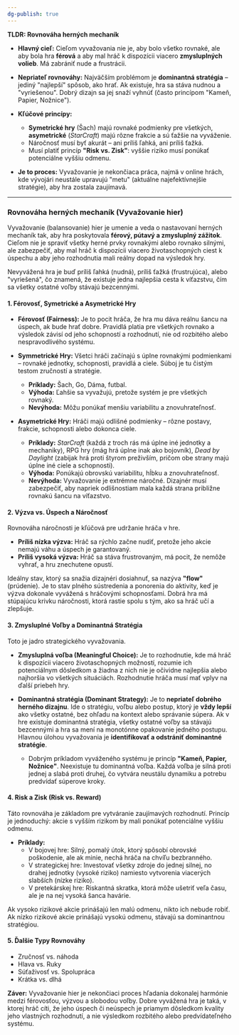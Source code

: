```yaml
---
dg-publish: true
---
```

**TLDR: Rovnováha herných mechaník**

- **Hlavný cieľ:** Cieľom vyvažovania nie je, aby bolo všetko rovnaké, ale aby bola hra **férová** a aby mal hráč k dispozícii viacero **zmysluplných volieb**. Má zabrániť nude a frustrácii.
    
- **Nepriateľ rovnováhy:** Najväčším problémom je **dominantná stratégia** – jediný "najlepší" spôsob, ako hrať. Ak existuje, hra sa stáva nudnou a "vyriešenou". Dobrý dizajn sa jej snaží vyhnúť (často princípom "Kameň, Papier, Nožnice").
    
- **Kľúčové princípy:**
    
    - **Symetrické hry** (Šach) majú rovnaké podmienky pre všetkých, **asymetrické** (_StarCraft_) majú rôzne frakcie a sú ťažšie na vyváženie.
    - Náročnosť musí byť akurát – ani príliš ľahká, ani príliš ťažká.
    - Musí platiť princíp **"Risk vs. Zisk"**: vyššie riziko musí ponúkať potenciálne vyššiu odmenu.
- **Je to proces:** Vyvažovanie je nekončiaca práca, najmä v online hrách, kde vývojári neustále upravujú "metu" (aktuálne najefektívnejšie stratégie), aby hra zostala zaujímavá.

---

### **Rovnováha herných mechaník (Vyvažovanie hier)**

Vyvažovanie (balansovanie) hier je umenie a veda o nastavovaní herných mechaník tak, aby hra poskytovala **férový, pútavý a zmysluplný zážitok**. Cieľom nie je spraviť všetky herné prvky rovnakými alebo rovnako silnými, ale zabezpečiť, aby mal hráč k dispozícii viacero životaschopných ciest k úspechu a aby jeho rozhodnutia mali reálny dopad na výsledok hry.

Nevyvážená hra je buď príliš ľahká (nudná), príliš ťažká (frustrujúca), alebo "vyriešená", čo znamená, že existuje jedna najlepšia cesta k víťazstvu, čím sa všetky ostatné voľby stávajú bezcennými.

#### **1. Férovosť, Symetrické a Asymetrické Hry**

- **Férovosť (Fairness):** Je to pocit hráča, že hra mu dáva reálnu šancu na úspech, ak bude hrať dobre. Pravidlá platia pre všetkých rovnako a výsledok závisí od jeho schopností a rozhodnutí, nie od rozbitého alebo nespravodlivého systému.
    
- **Symmetrické Hry:** Všetci hráči začínajú s úplne rovnakými podmienkami – rovnaké jednotky, schopnosti, pravidlá a ciele. Súboj je tu čistým testom zručností a stratégie.
    
    - **Príklady:** Šach, Go, Dáma, futbal.
    - **Výhoda:** Ľahšie sa vyvažujú, pretože systém je pre všetkých rovnaký.
    - **Nevýhoda:** Môžu ponúkať menšiu variabilitu a znovuhrateľnosť.
- **Asymetrické Hry:** Hráči majú odlišné podmienky – rôzne postavy, frakcie, schopnosti alebo dokonca ciele.
    
    - **Príklady:** _StarCraft_ (každá z troch rás má úplne iné jednotky a mechaniky), RPG hry (mág hrá úplne inak ako bojovník), _Dead by Daylight_ (zabijak hrá proti štyrom preživším, pričom obe strany majú úplne iné ciele a schopnosti).
    - **Výhoda:** Ponúkajú obrovskú variabilitu, hĺbku a znovuhrateľnosť.
    - **Nevýhoda:** Vyvažovanie je extrémne náročné. Dizajnér musí zabezpečiť, aby napriek odlišnostiam mala každá strana približne rovnakú šancu na víťazstvo.
#### **2. Výzva vs. Úspech a Náročnosť**

Rovnováha náročnosti je kľúčová pre udržanie hráča v hre.

- **Príliš nízka výzva:** Hráč sa rýchlo začne nudiť, pretože jeho akcie nemajú váhu a úspech je garantovaný.
- **Príliš vysoká výzva:** Hráč sa stáva frustrovaným, má pocit, že nemôže vyhrať, a hru znechutene opustí.

Ideálny stav, ktorý sa snažia dizajnéri dosiahnuť, sa nazýva **"flow"** (prúdenie). Je to stav plného sústredenia a ponorenia do aktivity, keď je výzva dokonale vyvážená s hráčovými schopnosťami. Dobrá hra má stúpajúcu krivku náročnosti, ktorá rastie spolu s tým, ako sa hráč učí a zlepšuje.

#### **3. Zmysluplné Voľby a Dominantná Stratégia**

Toto je jadro strategického vyvažovania.

- **Zmysluplná voľba (Meaningful Choice):** Je to rozhodnutie, kde má hráč k dispozícii viacero životaschopných možností, rozumie ich potenciálnym dôsledkom a žiadna z nich nie je očividne najlepšia alebo najhoršia vo všetkých situáciách. Rozhodnutie hráča musí mať vplyv na ďalší priebeh hry.
    
- **Dominantná stratégia (Dominant Strategy):** Je to **nepriateľ dobrého herného dizajnu**. Ide o stratégiu, voľbu alebo postup, ktorý je **vždy lepší** ako všetky ostatné, bez ohľadu na kontext alebo správanie súpera. Ak v hre existuje dominantná stratégia, všetky ostatné voľby sa stávajú bezcennými a hra sa mení na monotónne opakovanie jedného postupu. Hlavnou úlohou vyvažovania je **identifikovať a odstrániť dominantné stratégie**.
    
    - Dobrým príkladom vyváženého systému je princíp **"Kameň, Papier, Nožnice"**. Neexistuje tu dominantná voľba. Každá voľba je silná proti jednej a slabá proti druhej, čo vytvára neustálu dynamiku a potrebu predvídať súperove kroky.

#### **4. Risk a Zisk (Risk vs. Reward)**

Táto rovnováha je základom pre vytváranie zaujímavých rozhodnutí. Princíp je jednoduchý: akcie s vyšším rizikom by mali ponúkať potenciálne vyššiu odmenu.

- **Príklady:**
    - V bojovej hre: Silný, pomalý útok, ktorý spôsobí obrovské poškodenie, ale ak minie, nechá hráča na chvíľu bezbranného.
    - V strategickej hre: Investovať všetky zdroje do jednej silnej, no drahej jednotky (vysoké riziko) namiesto vytvorenia viacerých slabších (nízke riziko).
    - V pretekárskej hre: Riskantná skratka, ktorá môže ušetriť veľa času, ale je na nej vysoká šanca havárie.

Ak vysoko rizikové akcie prinášajú len malú odmenu, nikto ich nebude robiť. Ak nízko rizikové akcie prinášajú vysokú odmenu, stávajú sa dominantnou stratégiou.

#### **5. Ďalšie Typy Rovnováhy**

- Zručnosť vs. náhoda
- Hlava vs. Ruky
- Súťaživosť vs. Spolupráca
- Krátka vs. dlhá

**Záver:** Vyvažovanie hier je nekončiaci proces hľadania dokonalej harmónie medzi férovosťou, výzvou a slobodou voľby. Dobre vyvážená hra je taká, v ktorej hráč cíti, že jeho úspech či neúspech je priamym dôsledkom kvality jeho vlastných rozhodnutí, a nie výsledkom rozbitého alebo predvídateľného systému.